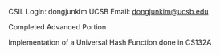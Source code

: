 CSIL Login: dongjunkim
UCSB Email: dongjunkim@ucsb.edu

Completed Advanced Portion

Implementation of a Universal Hash Function done in CS132A
